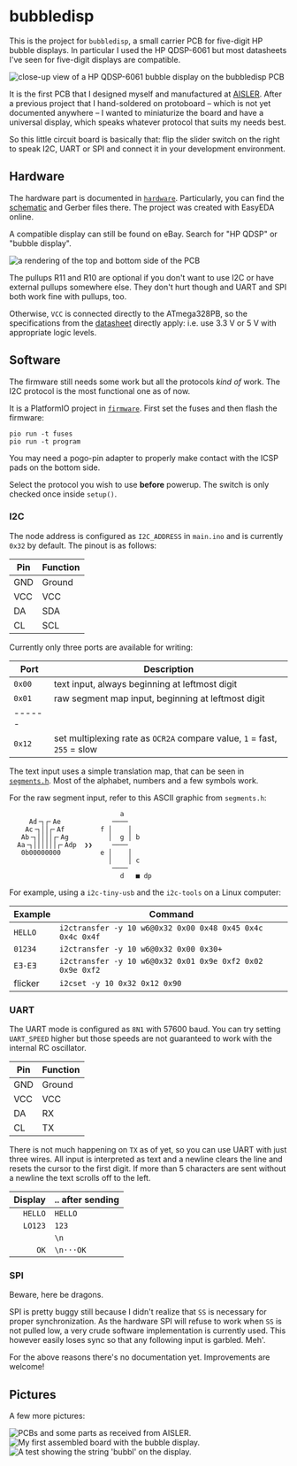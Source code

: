 # bubbledisp

This is the project for `bubbledisp`, a small carrier PCB for five-digit
HP bubble displays. In particular I used the HP QDSP-6061 but most datasheets
I've seen for five-digit displays are compatible.

![](images/detail.jpg "close-up view of a HP QDSP-6061 bubble display on the bubbledisp PCB")

It is the first PCB that I designed myself and manufactured at [AISLER](https://aisler.net/).
After a previous project that I hand-soldered on protoboard – which is not yet
documented anywhere – I wanted to miniaturize the board and have a universal
display, which speaks whatever protocol that suits my needs best.

So this little circuit board is basically that: flip the slider switch on the
right to speak I2C, UART or SPI and connect it in your development environment.

## Hardware

The hardware part is documented in [`hardware`](hardware/). Particularly, you
can find the [schematic](hardware/schematic.pdf) and Gerber files there.
The project was created with EasyEDA online.

A compatible display can still be found on eBay. Search for "HP QDSP" or
"bubble display".

![](hardware/pcbrender.png "a rendering of the top and bottom side of the PCB")

The pullups R11 and R10 are optional if you don't want to use I2C or have external
pullups somewhere else. They don't hurt though and UART and SPI both work fine
with pullups, too.

Otherwise, `VCC` is connected directly to the ATmega328PB, so the specifications
from the [datasheet](http://ww1.microchip.com/downloads/en/DeviceDoc/40001906C.pdf)
directly apply: i.e. use 3.3 V or 5 V with appropriate logic levels.

## Software

The firmware still needs some work but all the protocols *kind of* work. The I2C
protocol is the most functional one as of now.

It is a PlatformIO project in [`firmware`](firmware/). First set the fuses and
then flash the firmware:

    pio run -t fuses
    pio run -t program

You may need a pogo-pin adapter to properly make contact with the ICSP pads on
the bottom side.

Select the protocol you wish to use **before** powerup. The switch is only checked
once inside `setup()`.

### I2C

The node address is configured as `I2C_ADDRESS` in `main.ino` and is currently
`0x32` by default. The pinout is as follows:

| Pin | Function |
| --- | -------- |
| GND | Ground   |
| VCC | VCC      |
| DA  | SDA      |
| CL  | SCL      |

Currently only three ports are available for writing:

| Port | Description |
| ---- | ----------- |
| `0x00` | text input, always beginning at leftmost digit |
| `0x01` | raw segment map input, beginning at leftmost digit |
| ------ | |
| `0x12` | set multiplexing rate as `OCR2A` compare value, `1` = fast, `255` = slow |

The text input uses a simple translation map, that can be seen in [`segments.h`](firmware/src/segments.h).
Most of the alphabet, numbers and a few symbols work.

For the raw segment input, refer to this ASCII graphic from `segments.h`:

```
                            a
     Ad╶┐┌╴Ae             ────
    Ac╶┐││┌╴Af         f │    │
   Ab╶┐││││┌╴Ag          │  g │ b
  Aa╶┐││││││┌╴Adp  ❯❯     ────
   0b00000000          e │    │
                         │    │ c
                          ────
                            d   ■ dp
```

For example, using a `i2c-tiny-usb` and the `i2c-tools` on a Linux computer:

| Example | Command |
| ------- | ------- |
| `HELLO` | `i2ctransfer -y 10 w6@0x32 0x00 0x48 0x45 0x4c 0x4c 0x4f` |
| `01234` | `i2ctransfer -y 10 w6@0x32 0x00 0x30+` |
| `EƎ-EƎ` | `i2ctransfer -y 10 w6@0x32 0x01 0x9e 0xf2 0x02 0x9e 0xf2` |
| flicker | `i2cset -y 10 0x32 0x12 0x90`

### UART

The UART mode is configured as `8N1` with 57600 baud. You can try setting
`UART_SPEED` higher but those speeds are not guaranteed to work with the internal
RC oscillator.

| Pin | Function |
| --- | -------- |
| GND | Ground   |
| VCC | VCC      |
| DA  | RX       |
| CL  | TX       |

There is not much happening on `TX` as of yet, so you can use UART with just three
wires. All input is interpreted as text and a newline clears the line and resets
the cursor to the first digit. If more than 5 characters are sent without a newline
the text scrolls off to the left.

| Display | .. after sending |
| -------:|:---------------- |
| `HELLO` | `HELLO` |
| `LO123` | `123`   |
| `     ` | `\n`    |
| `   OK` | `\n···OK`|

### SPI

Beware, here be dragons.

SPI is pretty buggy still because I didn't realize that `SS` is necessary for
proper synchronization. As the hardware SPI will refuse to work when `SS` is not
pulled low, a very crude software implementation is currently used. This however
easily loses sync so that any following input is garbled. Meh'.

For the above reasons there's no documentation yet. Improvements are welcome!

## Pictures

A few more pictures:

![](images/pcb_order.jpg "PCBs and some parts as received from AISLER.")
![](images/assembled.jpg "My first assembled board with the bubble display.")
![](images/bubbl.jpg "A test showing the string 'bubbl' on the display.")